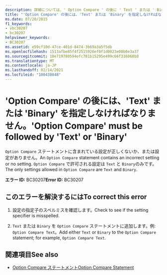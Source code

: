 ```yaml
---
description: 詳細については、' Option Compare ' の後に ' Text ' または ' Binary ' を指定する必要があります
title: "'Option Compare' の後には、'Text' または 'Binary' を指定しなければなりません。"
ms.date: 07/20/2015
f1_keywords:
- vbc30207
- bc30207
helpviewer_keywords:
- BC30207
ms.assetid: e59cf10d-47ce-401d-8474-3b69a3a5f5db
ms.openlocfilehash: 1513afbe85f4f2515926ef0f1d0023e00b0e3a37
ms.sourcegitcommit: 10e719780594efc781b15295e499c66f316068b8
ms.translationtype: MT
ms.contentlocale: ja-JP
ms.lasthandoff: 02/14/2021
ms.locfileid: "100438048"
---
```

# <a name="option-compare-must-be-followed-by-text-or-binary"></a><span data-ttu-id="dc96b-103">'Option Compare' の後には、'Text' または 'Binary' を指定しなければなりません。</span><span class="sxs-lookup"><span data-stu-id="dc96b-103">'Option Compare' must be followed by 'Text' or 'Binary'</span></span>

<span data-ttu-id="dc96b-104">`Option Compare` ステートメントに含まれている設定が正しくないか、または設定がありません。</span><span class="sxs-lookup"><span data-stu-id="dc96b-104">An `Option Compare` statement contains an incorrect setting or no setting.</span></span> <span data-ttu-id="dc96b-105">`Option Compare` で許可される設定は `Text` と `Binary`のみです。</span><span class="sxs-lookup"><span data-stu-id="dc96b-105">The only settings allowed in `Option Compare` are `Text` and `Binary`.</span></span>  
  
 <span data-ttu-id="dc96b-106">**エラー ID:** BC30207</span><span class="sxs-lookup"><span data-stu-id="dc96b-106">**Error ID:** BC30207</span></span>  
  
## <a name="to-correct-this-error"></a><span data-ttu-id="dc96b-107">このエラーを解決するには</span><span class="sxs-lookup"><span data-stu-id="dc96b-107">To correct this error</span></span>  
  
1. <span data-ttu-id="dc96b-108">設定の指定子のスペルミスを確認します。</span><span class="sxs-lookup"><span data-stu-id="dc96b-108">Check to see if the setting specifier is misspelled.</span></span>  
  
2. <span data-ttu-id="dc96b-109">`Text` または `Binary` を `Option Compare` ステートメントに追加します。例: `Option Compare Text`。</span><span class="sxs-lookup"><span data-stu-id="dc96b-109">Add either `Text` or `Binary` to the `Option Compare` statement; for example, `Option Compare Text`.</span></span>  
  
## <a name="see-also"></a><span data-ttu-id="dc96b-110">関連項目</span><span class="sxs-lookup"><span data-stu-id="dc96b-110">See also</span></span>

- [<span data-ttu-id="dc96b-111">Option Compare ステートメント</span><span class="sxs-lookup"><span data-stu-id="dc96b-111">Option Compare Statement</span></span>](../language-reference/statements/option-compare-statement.md)
